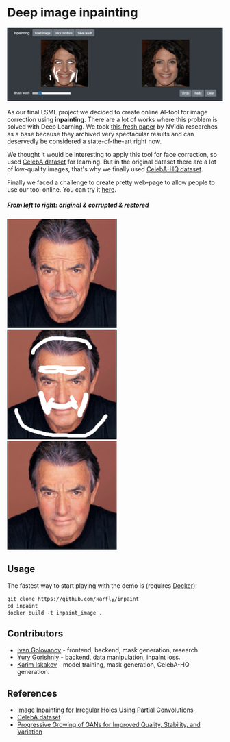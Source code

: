 # Deep image inpainting
<img src="https://github.com/karfly/inpaint/blob/master/readme/demo.png" width="1024">

As our final LSML project we decided to create online AI-tool for image correction using **inpainting**. There are a lot of works where this problem is solved with Deep Learning. We took [this fresh paper](https://arxiv.org/abs/1804.07723) by NVidia researches as a base because they archived very spectacular results and can deservedly be considered a state-of-the-art right now.

We thought it would be interesting to apply this tool for face correction, so used [CelebA dataset](http://mmlab.ie.cuhk.edu.hk/projects/CelebA.html) for learning. But in the original dataset there are a lot of low-quality images, that's why we finally used [CelebA-HQ dataset](https://arxiv.org/abs/1710.10196).

Finally we faced a challenge to create pretty web-page to allow people to use our tool online. You can try it [here](https://github.com/karfly/inpaint).

##### From left to right: original & corrupted & restored
<img src="https://github.com/karfly/inpaint/blob/master/readme/original.png" width="256"> <img src="https://github.com/karfly/inpaint/blob/master/readme/corrupted.png" width="256"> <img src="https://github.com/karfly/inpaint/blob/master/readme/restored.png" width="256">

## Usage
The fastest way to start playing with the demo is (requires [Docker](https://www.docker.com/)):
```
git clone https://github.com/karfly/inpaint
cd inpaint
docker build -t inpaint_image .

```


## Contributors
- [Ivan Golovanov](https://github.com/legendawes) - frontend, backend, mask generation, research.
- [Yury Gorishniy](https://github.com/StrausMG) - backend, data manipulation, inpaint loss.
- [Karim Iskakov](https://github.com/karfly) - model training, mask generation, CelebA-HQ generation.

## References
- [Image Inpainting for Irregular Holes Using Partial Convolutions](https://arxiv.org/abs/1804.07723)
- [CelebA dataset](http://mmlab.ie.cuhk.edu.hk/projects/CelebA.html)
- [Progressive Growing of GANs for Improved Quality, Stability, and Variation](https://arxiv.org/abs/1710.10196)
